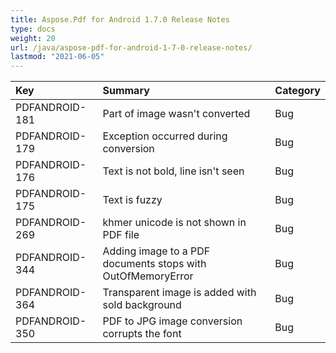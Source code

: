 ```yaml
---
title: Aspose.Pdf for Android 1.7.0 Release Notes
type: docs
weight: 20
url: /java/aspose-pdf-for-android-1-7-0-release-notes/
lastmod: "2021-06-05"
---
```


|Key |Summary |Category |
| :- | :- | :- |
|PDFANDROID-181|Part of image wasn't converted|Bug |
|PDFANDROID-179|Exception occurred during conversion|Bug |
|PDFANDROID-176|Text is not bold, line isn't seen|Bug |
|PDFANDROID-175 |Text is fuzzy|Bug |
|PDFANDROID-269|khmer unicode is not shown in PDF file|Bug |
|PDFANDROID-344|Adding image to a PDF documents stops with OutOfMemoryError|Bug |
|PDFANDROID-364|Transparent image is added with sold background|Bug |
|PDFANDROID-350|PDF to JPG image conversion corrupts the font|Bug |

